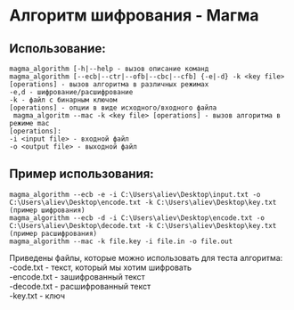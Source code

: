 <h1><b>Алгоритм шифрования - Магма</b></h1>



<h2>Использование:</h2>


```console
magma_algorithm [-h|--help - вызов описание команд
magma_algorithm [--ecb|--ctr|--ofb|--cbc|--cfb] {-e|-d} -k <key file> [operations] - вызов алгоритма в различных режимах
-e,d - шифрование/расшифрование
-k - файл с бинарным ключом
[operations] - опции в виде исходного/входного файла
 magma_algoritm --mac -k <key file> [operations] - вызов алгоритма в режиме mac
[operations]:
-i <input file> - входной файл
-o <output file> - выходной файл
```



<h2>Пример использования:</h2>



```console
magma_algorithm --ecb -e -i C:\Users\aliev\Desktop\input.txt -o C:\Users\aliev\Desktop\encode.txt -k C:\Users\aliev\Desktop\key.txt  (пример шифрования)
magma_algorithm --ecb -d -i C:\Users\aliev\Desktop\encode.txt -o C:\Users\aliev\Desktop\decode.txt -k C:\Users\aliev\Desktop\key.txt (пример расшифрования)
magma_algorithm --mac -k file.key -i file.in -o file.out
```

Приведены файлы, которые можно использовать для теста алгоритма:<br>
-code.txt - текст, который мы хотим шифровать<br>
-encode.txt - зашифрованный текст<br>
-decode.txt - расшифрованный текст<br>
-key.txt - ключ
